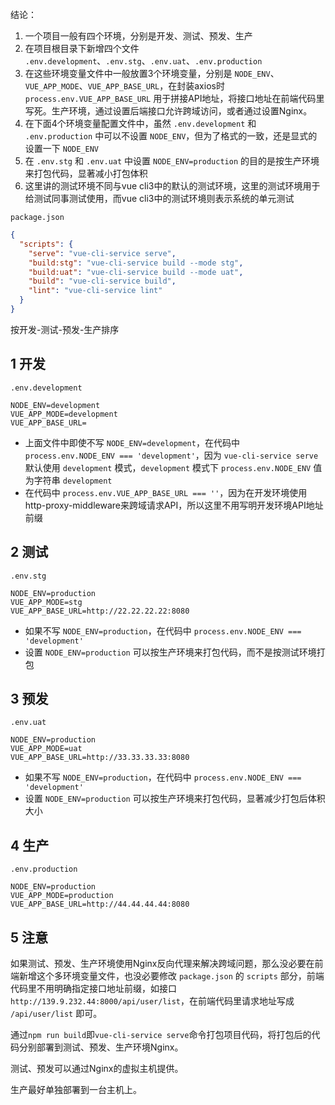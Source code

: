 
结论：

1. 一个项目一般有四个环境，分别是开发、测试、预发、生产
2. 在项目根目录下新增四个文件 `.env.development`、`.env.stg`、`.env.uat`、`.env.production`
3. 在这些环境变量文件中一般放置3个环境变量，分别是 `NODE_ENV`、`VUE_APP_MODE`、`VUE_APP_BASE_URL`，在封装axios时 `process.env.VUE_APP_BASE_URL` 用于拼接API地址，将接口地址在前端代码里写死。生产环境，通过设置后端接口允许跨域访问，或者通过设置Nginx。
4. 在下面4个环境变量配置文件中，虽然 `.env.development` 和 `.env.production` 中可以不设置 `NODE_ENV`，但为了格式的一致，还是显式的设置一下 `NODE_ENV`
5. 在 `.env.stg` 和 `.env.uat` 中设置 `NODE_ENV=production` 的目的是按生产环境来打包代码，显著减小打包体积
6. 这里讲的测试环境不同与vue cli3中的默认的测试环境，这里的测试环境用于给测试同事测试使用，而vue cli3中的测试环境则表示系统的单元测试

`package.json`

```json
{
  "scripts": {
    "serve": "vue-cli-service serve",
    "build:stg": "vue-cli-service build --mode stg",
    "build:uat": "vue-cli-service build --mode uat",
    "build": "vue-cli-service build",
    "lint": "vue-cli-service lint"
  }
}
```

按开发-测试-预发-生产排序

## 1 开发

`.env.development`

```
NODE_ENV=development
VUE_APP_MODE=development
VUE_APP_BASE_URL=
```

- 上面文件中即使不写 `NODE_ENV=development`，在代码中 `process.env.NODE_ENV === 'development'`，因为 `vue-cli-service serve` 默认使用 `development` 模式，`development` 模式下 `process.env.NODE_ENV` 值为字符串 `development`
- 在代码中 `process.env.VUE_APP_BASE_URL === ''`，因为在开发环境使用http-proxy-middleware来跨域请求API，所以这里不用写明开发环境API地址前缀


## 2 测试

`.env.stg`

```
NODE_ENV=production
VUE_APP_MODE=stg
VUE_APP_BASE_URL=http://22.22.22.22:8080
```

- 如果不写 `NODE_ENV=production`，在代码中 `process.env.NODE_ENV === 'development'`
- 设置 `NODE_ENV=production` 可以按生产环境来打包代码，而不是按测试环境打包

## 3 预发

`.env.uat`

```
NODE_ENV=production
VUE_APP_MODE=uat
VUE_APP_BASE_URL=http://33.33.33.33:8080
```

- 如果不写 `NODE_ENV=production`，在代码中 `process.env.NODE_ENV === 'development'`
- 设置 `NODE_ENV=production` 可以按生产环境来打包代码，显著减少打包后体积大小

## 4 生产

`.env.production`

```
NODE_ENV=production
VUE_APP_MODE=production
VUE_APP_BASE_URL=http://44.44.44.44:8080
```

## 5 注意

如果测试、预发、生产环境使用Nginx反向代理来解决跨域问题，那么没必要在前端新增这个多环境变量文件，也没必要修改 `package.json` 的 `scripts` 部分，前端代码里不用明确指定接口地址前缀，如接口 `http://139.9.232.44:8000/api/user/list`，在前端代码里请求地址写成 `/api/user/list` 即可。

通过`npm run build`即`vue-cli-service serve`命令打包项目代码，将打包后的代码分别部署到测试、预发、生产环境Nginx。

测试、预发可以通过Nginx的虚拟主机提供。

生产最好单独部署到一台主机上。
